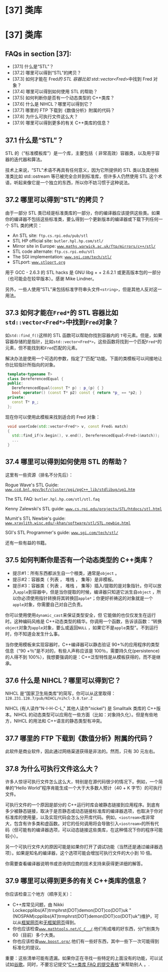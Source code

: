 # [37] 类库

# [37] 类库

## FAQs in section [37]:

*   [37.1] 什么是“STL”？
*   [37.2] 哪里可以得到“STL”的拷贝？
*   [37.3] 如何才能在 Fred*的 STL 容器比如 std::vector<Fred*>中找到 Fred 对象？
*   [37.4] 哪里可以得到如何使用 STL 的帮助？
*   [37.5] 如何判断你是否有一个动态类型的 C++类库？
*   [37.6] 什么是 NIHCL？哪里可以得到它？
*   [37.7] 哪里的 FTP 下载到《数值分析》附属的代码？
*   [37.8] 为什么可执行文件这么大？
*   [37.9] 哪里可以得到更多的有关 C++类库的信息？

## 37.1 什么是“STL”？

STL 的（“标准模板库”）是一个库，主要包括（ 非常高效）容器类，以及用于容器的迭代器和算法。

技术上来说，“STL”术语不再具有任何意义，因为它所提供的 STL 类以及其他标准类比如 std::ostream 等已被完全合并到标准库，但许多人仍然使用 STL 这个术语，听起来像它是一个独立的东西，所以你不妨习惯于这种说法。

## 37.2 哪里可以得到“STL”的拷贝？

由于一部分 STL 类已经是标准类库的一部分，你的编译器应该提供这些类。如果你的编译器不包括这些标准类，要么得到一个更新版本的编译器或下载下列任何一个 STL 类的拷贝：

*   An STL site: `ftp.cs.rpi.edu/pub/stl`
*   STL HP official site: `butler.hpl.hp.com/stl/`
*   Mirror site in Europe: [`www.maths.warwick.ac.uk/ftp/mirrors/c++/stl/`](http://www.maths.warwick.ac.uk/ftp/mirrors/c++/stl/ "www.maths.warwick.ac.uk/ftp/mirrors/c++/stl/")
*   STL code alternate: `ftp.cs.rpi.edu/stl`
*   The SGI implementation: [`www.sgi.com/tech/stl/`](http://www.sgi.com/tech/stl/ "www.sgi.com/tech/stl/")
*   STLport: [`www.stlport.org`](http://www.stlport.org "www.stlport.org")

用于 GCC - 2.6.3 的 STL hacks 是 GNU libg + + 2.6.2.1 或更高版本包的一部分（也可能会在较早版本）。感谢 Mike Lindner。

另外，一些人使用“STL”来包括标准字符串头文件`<string>`，但是其他人反对这一用法。

## 37.3 如何才能在`Fred*`的 STL 容器比如`std::vector<Fred*>`中找到`Fred`对象？

如`std::find_f()`这样的 STL 函数可以帮助你找到容器内的 `T`号元素。但是，如果容器存储的是指针，比如`std::vector<Fred*>`，这些函数将找到一个匹配`Fred*`的元素，但不能找到和`Fred`匹配的元素。

解决办法是使用一个可选的参数，指定了“匹配”功能。下面的类模板可以间接地让你比较指针所指向的对象。

```cpp
 template<typename T>
 class DereferencedEqual {
 public:
   DereferencedEqual(const T* p) : p_(p) { }
   bool operator() (const T* p2) const { return *p_ == *p2; }
 private:
   const T* p_;
 }; 
```

现在你可以使用此模板来找到适合的 Fred 对象：

```cpp
 void userCode(std::vector<Fred*> v, const Fred& match)
 {
   std::find_if(v.begin(), v.end(), DereferencedEqual<Fred>(&match));
   ...
 } 
```

## 37.4 哪里可以得到如何使用 STL 的帮助？

这里有一些资源（排名不分先后）：

Rogue Wave's STL Guide: [`www.ccd.bnl.gov/bcf/cluster/pgi/pgC++_lib/stdlibug/ug1.htm`](http://www.ccd.bnl.gov/bcf/cluster/pgi/pgC++_lib/stdlibug/ug1.htm "www.ccd.bnl.gov/bcf/cluster/pgi/pgC++_lib/stdlibug/ug1.htm")

The STL FAQ: `butler.hpl.hp.com/stl/stl.faq`

Kenny Zalewski's STL guide: [`www.cs.rpi.edu/projects/STL/htdocs/stl.html`](http://www.cs.rpi.edu/projects/STL/htdocs/stl.html "www.cs.rpi.edu/projects/STL/htdocs/stl.html")

Mumit's STL Newbie's guide: [`www.xraylith.wisc.edu/~khan/software/stl/STL.newbie.html`](http://www.xraylith.wisc.edu/~khan/software/stl/STL.newbie.html "www.xraylith.wisc.edu/~khan/software/stl/STL.newbie.html")

SGI's STL Programmer's guide: [`www.sgi.com/tech/stl/`](http://www.sgi.com/tech/stl/ "www.sgi.com/tech/stl/")

还有一些有益的书籍。

## 37.5 如何判断你是否有一个动态类型的 C++类库？

*   提示#1：所有东西都派生自一个根类，通常是`object` 。
*   提示#2：容器类（ 列表 ， 堆栈 ， 集等）是非模板。
*   提示#3：容器类（ 列表 ， 堆栈 ， 集等）插入/提取的是对象指针。你可以放入`apple`到容器中，但是当你提取的时候，编译器只知道它派生自`object` ，所以你必须使用指针转换将其转换回`apple*`；你更好祈祷这的对象就是一个`apple`对象，你需要自己对自己负责。

你可以使用使用`dynamic_cast`来保证类型安全，但 它能做的也仅仅发生在运行时。这种编码风格是 C++动态类型的精华。你调用一个函数，告诉该函数：“转换`object`对象为`apple`对象，要么或返回`NULL` ，如果它不是`apple`类型”。不到运行时，你不知道会发生什么事。

当你使用模板来实现容器时，C++编译器可以静态验证 90+%的应用程序的类型信息（“90 +％”是不对的，有些人声称应该是 100％，需要持久化(persistence)的人得不到 100%），我想要强调的是：C++泛型特性是从模板获得的，而不是继承。

## 37.6 什么是 NIHCL？哪里可以得到它？

NIHCL 是“国家卫生局类库”的简写，你可以从这里取得： `128.231.128.7/pub/NIHCL/nihcl-3.0.tar.Z`

NIHCL (有人读作"N-I-H-C-L," 其他人读作"nickel") 是 Smalltalk 类库的 C++版本。NIHCL 的动态类型可以应用在一些方面（比如：对象持久化）。但是有些地方，NIHCL 的用法和 C++语言的静态类型有冲突。

## 37.7 哪里的 FTP 下载到《数值分析》附属的代码？

此软件是商业软件，因此通过网络渠道获得是非法的。然而，只有 30 元左右。

## 37.8 为什么可执行文件这么大？

许多人惊讶可执行文件怎么这么大，特别是在源代码很少的情况下。例如，一个简单的“Hello World”程序肯能生成一个大于大多数人预计（40 + K 字节）的可执行文件。

可执行文件的一个原因是部分的 C++运行时库会被静态链接到应用程序。到底有多少被静态链接，取决于是否静态或动态链接标准库的编译器选项，也取决于你对标准库的使用量，以及实现代码会怎么分开库代码。例如，`<iostream>`库非常大，包含有许多类和虚函数。对它的任何调用将会导致引入`<iostream>`的所有代码（但可能有的编译器选项，可以动态链接这些类库，在这种情况下你的程序可能较小）。

另一个可执行文件大的原因可能是如果你打开了调试功能（当然还是通过编译器选项）。如果是知名的编译器，这个选项可能会增加可执行文件的大小到 10 倍。

你需要查看编译器说明书或咨询供应商的技术支持来获得更详细的解答。

## 37.9 哪里可以得到更多的有关 C++类库的信息？

你应该检查三个地方（顺序无关）：

*   C++库常见问题，由 Nikki Lockecpplibs(AT)trmphrst(DOT)demon(DOT)co(DOT)uk "(NOSPAM)cpplibs(AT)trmphrst(DOT)demon(DOT)co(DOT)uk")维护，可以从[框架网页](http://www.trumphurst.com/cpplibs/cpplibs.phtml)和[无框架网页](http://www.trumphurst.com/cpplibs/cpplibs.phtml)得到。
*   你也应该检查[`www.mathtools.net/C_C__/`](http://www.mathtools.net/C_C__/ "www.mathtools.net/C_C__/").他们有成堆的好东西，分门别类为 60（目前）多个大类。
*   你也应该检查[`www.boost.org/`](http://www.boost.org/ "www.boost.org/").他们有一些好东西，其中一些下一次可能得到标准化的提议。

重要：这些清单可能有遗漏。如果你正在寻找一些特定的上面没有的功能，可以试试如[谷歌](http://www.google.com/)。同时，不要忘记提交“[C++类库 FAQ 的提交表格](http://www.trumphurst.com/cppsub.html)”来帮助别人 。.